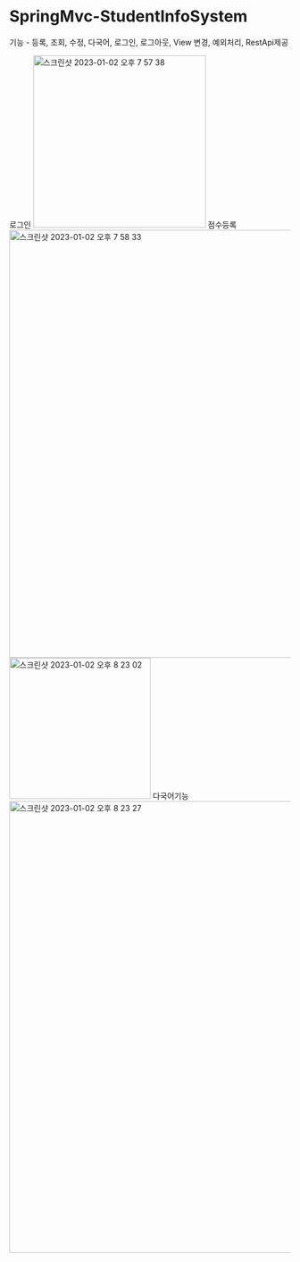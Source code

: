 # SpringMvc-StudentInfoSystem
기능 - 등록, 조회, 수정, 다국어, 로그인, 로그아웃, View 변경, 예외처리, RestApi제공

로그인
<img width="309" alt="스크린샷 2023-01-02 오후 7 57 38" src="https://user-images.githubusercontent.com/114963418/210223186-ed76fb6e-3edc-4273-abc7-ca1c4607d3fe.png">
점수등록
<img width="767" alt="스크린샷 2023-01-02 오후 7 58 33" src="https://user-images.githubusercontent.com/114963418/210223254-f2bc5bfd-b4ed-4b8e-8a4f-b21eba961932.png">
<img width="253" alt="스크린샷 2023-01-02 오후 8 23 02" src="https://user-images.githubusercontent.com/114963418/210225656-19fee2c7-555b-49c9-9438-e8d327ac9325.png">
다국어기능
<img width="810" alt="스크린샷 2023-01-02 오후 8 23 27" src="https://user-images.githubusercontent.com/114963418/210225705-4e5dc72e-0da3-4b7e-81cb-f2f64e610074.png">
